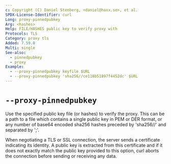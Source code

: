 ```yaml
---
c: Copyright (C) Daniel Stenberg, <daniel@haxx.se>, et al.
SPDX-License-Identifier: curl
Long: proxy-pinnedpubkey
Arg: <hashes>
Help: FILE/HASHES public key to verify proxy with
Protocols: TLS
Category: proxy tls
Added: 7.59.0
Multi: single
See-also:
  - pinnedpubkey
  - proxy
Example:
  - --proxy-pinnedpubkey keyfile $URL
  - --proxy-pinnedpubkey 'sha256//ce118b51897f4452dc' $URL
---
```


# `--proxy-pinnedpubkey`

Use the specified public key file (or hashes) to verify the proxy. This can be
a path to a file which contains a single public key in PEM or DER format, or
any number of base64 encoded sha256 hashes preceded by 'sha256//' and
separated by ';'.

When negotiating a TLS or SSL connection, the server sends a certificate
indicating its identity. A public key is extracted from this certificate and
if it does not exactly match the public key provided to this option, curl
aborts the connection before sending or receiving any data.

